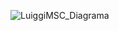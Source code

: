 ![LuiggiMSC_Diagrama](https://github.com/user-attachments/assets/d6bb93d5-cfa0-4b6f-8bd3-197260e8d04b)
